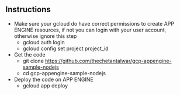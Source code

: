 ## Instructions
* Make sure your gcloud do have correct permissions to create APP ENGINE resources, if not you can login with your user account, otherwise ignore this step
    * gcloud auth login
    * gcloud config set project project_id
* Get the code
    * git clone https://github.com/thechetantalwar/gcp-appengine-sample-nodejs
    * cd gcp-appengine-sample-nodejs
* Deploy the code on APP ENGINE
    * gcloud app deploy
